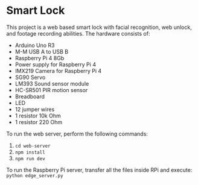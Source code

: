 # Smart Lock
This project is a web based smart lock with facial recognition, web unlock, and footage recording abilities. The hardware consists of:
-	Arduino Uno R3
-	M-M USB A to USB B
-	Raspberry Pi 4 8Gb
-	Power supply for Raspberry Pi 4
-	IMX219 Camera for Raspberry Pi 4
-	SG90 Servo
-	LM393 Sound sensor module
-	HC-SR501 PIR motion sensor
-	Breadboard
-	LED
-	12 jumper wires
-	1 resistor 10k Ohm
-	1 resistor 220 Ohm

To run the web server, perform the following commands:
1. `cd web-server`
2. `npm install`
3. `npm run dev`

To run the Raspberry Pi server, transfer all the files inside RPi and execute:
`python edge_server.py`